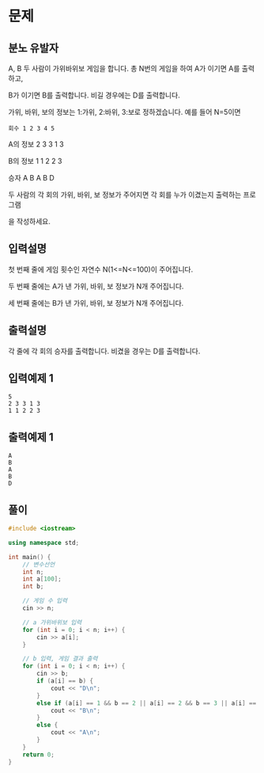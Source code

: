 # 문제

##  분노 유발자

A, B 두 사람이 가위바위보 게임을 합니다. 총 N번의 게임을 하여 A가 이기면 A를 출력하고, 

B가 이기면 B를 출력합니다. 비길 경우에는 D를 출력합니다. 

가위, 바위, 보의 정보는 1:가위, 2:바위, 3:보로 정하겠습니다.
예를 들어 N=5이면

    회수 1 2 3 4 5

A의 정보 2 3 3 1 3

B의 정보 1 1 2 2 3

승자 A B A B D

두 사람의 각 회의 가위, 바위, 보 정보가 주어지면 각 회를 누가 이겼는지 출력하는 프로그램

을 작성하세요.

## 입력설명

첫 번째 줄에 게임 횟수인 자연수 N(1<=N<=100)이 주어집니다.

두 번째 줄에는 A가 낸 가위, 바위, 보 정보가 N개 주어집니다.

세 번째 줄에는 B가 낸 가위, 바위, 보 정보가 N개 주어집니다.


## 출력설명

각 줄에 각 회의 승자를 출력합니다. 비겼을 경우는 D를 출력합니다.



## 입력예제 1

```
5
2 3 3 1 3
1 1 2 2 3

```



## 출력예제 1

```
A
B
A
B
D

```


## 풀이


```c++
#include <iostream>

using namespace std;

int main() {
	// 변수선언
	int n;
	int a[100];
	int b;

	// 게임 수 입력
	cin >> n;

	// a 가위바위보 입력
	for (int i = 0; i < n; i++) {
		cin >> a[i];
	}

	// b 입력, 게임 결과 출력
	for (int i = 0; i < n; i++) {
		cin >> b;
		if (a[i] == b) {
			cout << "D\n";
		}
		else if (a[i] == 1 && b == 2 || a[i] == 2 && b == 3 || a[i] == 3 && b == 1) {
			cout << "B\n";
		}
		else {
			cout << "A\n";
		}
	}
	return 0;
}
```
